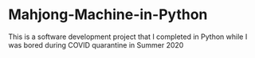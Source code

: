 # Mahjong-Machine-in-Python
This is a software development project that I completed in Python while I was bored during COVID quarantine in Summer 2020
